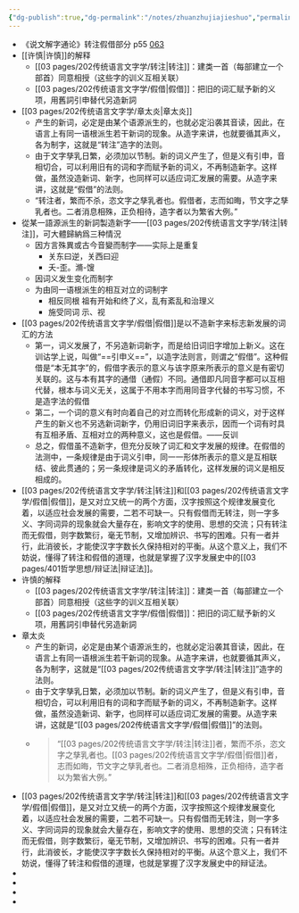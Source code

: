 ```yaml
---
{"dg-publish":true,"dg-permalink":"/notes/zhuanzhujiajieshuo","permalink":"/notes/zhuanzhujiajieshuo/","tags":["语言学"],"created":"2024-11-30T21:04:09.799+08:00","updated":"2025-03-02T20:07:33.342+08:00"}
---
```


- 《说文解字通论》转注假借部分 p55 [063](bookxnotepro://opennote/?nb=%7B2117b958-236b-4a62-bf6a-45d97e69df01%7D&book=040b3771ced78179e6d92053f52c6143&page=62&x=295&y=175&id=1&uuid=034090b3b244172abd369a75046fa5e8)
- [[许慎\|许慎]]的解释
	- [[03 pages/202传统语言文字学/转注\|转注]]：建类一首（每部建立一个部首）同意相授（这些字的训义互相关联）
	- [[03 pages/202传统语言文字学/假借\|假借]]：把旧的词汇赋予新的义项，用舊詞引申替代另造新詞
- [[03 pages/202传统语言文字学/章太炎\|章太炎]]
	- 产生的新词，必定是由某个语源派生的，也就必定沿袭其音读，因此，在语言上有同一语根派生若干新词的现象。从造字来讲，也就要循其声义，各为制字，这就是“转注”造字的法则。
	- 由于文字孳乳日繁，必须加以节制。新的词义产生了，但是义有引申，音相切合，可以利用旧有的词和字而赋予新的词义，不再制造新字。这样做，虽然没造新词、新字，也同样可以适应词汇发展的需要。从造字来讲，这就是“假借”的法则。
	- “转注者，繁而不杀，恣文字之孳乳者也。假借者，志而如晦，节文字之孳乳者也。二者消息相殊，正负相待，造字者以为繁省大例。”
- 從某一語源派生的新詞製造新字——[[03 pages/202传统语言文字学/转注\|转注]]，可大體歸納爲三种情況
	- 因方言殊異或古今音變而制字——实际上是重复
		- 关东曰逆，关西曰迎
		- 夭-歪。滫-馊
	- 因词义发生变化而制字
	- 为由同一语根派生的相互对立的词制字
		- 相反同根 祖有开始和终了义，乱有紊乱和治理义
		- 施受同词 示、视
- [[03 pages/202传统语言文字学/假借\|假借]]是以不造新字来标志新发展的词汇的方法
	- 第一，词义发展了，不另造新词新字，而是给旧词旧字增加上新义。这在训诂学上说，叫做“==引申义==”，以造字法则言，则谓之“假借”。这种假借是“本无其字”的，假借字表示的意义与该字原来所表示的意义是有密切关联的。这与本有其字的通借（通假）不同。通借即凡同音字都可以互相代替，根本与词义无关，这属于不用本字而用同音字代替的书写习惯，不是造字法的假借
	- 第二，一个词的意义有时向着自己的对立而转化形成新的词义，对于这样产生的新义也不另选新词新字，仍用旧词旧字来表示，因而一个词有时具有互相矛盾、互相对立的两种意义，这也是假借。——反训
	- 总之，假借虽不造新字，但充分反映了词汇和文字发展的规律。在假借的法测中，一条规律是由于词义引申，同一一形体所表示的意义是互相联结、彼此贯通的；另一条规律是词义的矛盾转化，这样发展的词义是相反相成的。
- [[03 pages/202传统语言文字学/转注\|转注]]和[[03 pages/202传统语言文字学/假借\|假借]]，是又对立又统一的两个方面，汉字按照这个规律发展变化着，以适应社会发展的需要，二若不可缺一。只有假借而无转注，则一字多义、字同词异的现象就会大量存在，影响文字的使用、思想的交流；只有转注而无假借，则字数繁衍，毫无节制，又增加辨识、书写的困难。只有一者并行，此消彼长，才能使汉字字数长久保持相对的平衡。从这个意义上，我们不妨说，懂得了转注和假借的道理，也就是掌握了汉字发展史中的[[03 pages/401哲学思想/辩证法\|辩证法]]。
- 许慎的解释
	- [[03 pages/202传统语言文字学/转注\|转注]]：建类一首（每部建立一个部首）同意相授（这些字的训义互相关联）
	- [[03 pages/202传统语言文字学/假借\|假借]]：把旧的词汇赋予新的义项，用舊詞引申替代另造新詞
- 章太炎
	- 产生的新词，必定是由某个语源派生的，也就必定沿袭其音读，因此，在语言上有同一语根派生若干新词的现象。从造字来讲，也就要循其声义，各为制字，这就是“[[03 pages/202传统语言文字学/转注\|转注]]”造字的法则。
	- 由于文字孳乳日繁，必须加以节制。新的词义产生了，但是义有引申，音相切合，可以利用旧有的词和字而赋予新的词义，不再制造新字。这样做，虽然没造新词、新字，也同样可以适应词汇发展的需要。从造字来讲，这就是“[[03 pages/202传统语言文字学/假借\|假借]]”的法则。
	- > “[[03 pages/202传统语言文字学/转注\|转注]]者，繁而不杀，恣文字之孳乳者也。[[03 pages/202传统语言文字学/假借\|假借]]者，志而如晦，节文字之孳乳者也。二者消息相殊，正负相待，造字者以为繁省大例。”
- [[03 pages/202传统语言文字学/转注\|转注]]和[[03 pages/202传统语言文字学/假借\|假借]]，是又对立又统一的两个方面，汉字按照这个规律发展变化着，以适应社会发展的需要，二若不可缺一。只有假借而无转注，则一字多义、字同词异的现象就会大量存在，影响文字的使用、思想的交流；只有转注而无假借，则字数繁衍，毫无节制，又增加辨识、书写的困难。只有一者并行，此消彼长，才能使汉字字数长久保持相对的平衡。从这个意义上，我们不妨说，懂得了转注和假借的道理，也就是掌握了汉字发展史中的辩证法。
-
-
-
-
